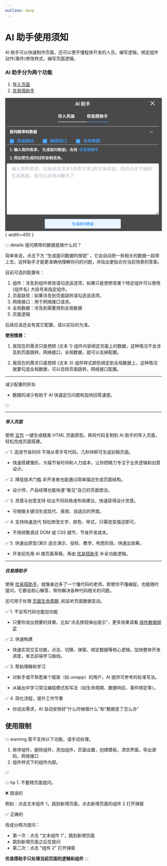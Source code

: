 ```yaml
---
outline: deep
---
```


# AI 助手使用须知

AI 助手可以快速制作页面，还可以使不懂程序开发的人员，编写逻辑，绑定组件动作(事件)修改样式，编写页面逻辑。

### AI 助手分为两个功能

1. [导入页面](#导入页面)
2. [优易搭助手](#优易搭助手)

![](/public/ai/AI助手.png){ width=450 }

::: details 提问携带的数据是做什么的？

简单来说，点击下方 “生成提问数据的按钮” ，它会自动把一些相关的数据一起带上去，这样助手才能更准确地理解你问的问题，并给出更贴合你当前场景的答案。

目前可选的配置有：

1. 组件：涉及到组件修改请勾选该选项，如果只是想修改某个特定组件可以使用 {组件名} 大括号来指定组件。
2. 页面路径：如果涉及到页面跳转请勾选该选项。
3. 网络接口：用于网络接口请求。
4. 全局数据：涉及到需要用到全局数据
5. 页面逻辑

后续应该还会有其它配置，请以实际的为准。

**使用情景：**

1. 我现在的需求只是想把 {文本 1} 组件内容绑定页面上的数据，这种情况不会涉及到页面跳转，网络接口，全局数据，就可以去掉配置。

2. 我现在的需求只是想把 {文本 3} 组件样式颜色绑定到全局数据上，这种情况就要勾选全局数据，可以去除页面跳转，网络接口配置。

---

减少配置的好处

- 数据的减少有助于 AI 快速定位问题和加快回答速度。

:::

---

##### 导入页面

使用 <a href="https://www.doubao.com/chat/" target="_blank">豆包</a> 一键生成精美 HTML 页面原型。再将代码复制到 AI 助手的导入页面，轻松完成页面搭建。

<!-- ::: warning 注意
目前 AI 对话里面暂不支持运行 HTML 页面（虽然它有运行两个字），请导入优易搭平台查看
::: -->

✅ 1. 高效节省时间
不用从零手写代码，几秒钟即可生成初稿页面。

- 快速搭建雏形，大幅节省时间和人力成本，让你把精力专注于业务逻辑和创意设计。

✅ 2. 降低技术门槛
非开发者也能通过简单描述生成页面结构。

- 设计师、产品经理也能快速“看见”自己的页面想法。

✅ 3. 灵感与创意支持
给出不同风格或布局建议，快速获得设计灵感。

- 可根据关键词生成现代、美观、自适应的界面。

✅ 4. 支持快速迭代
轻松修改文字、颜色、样式，只需改变描述即可。

- 不用频繁调试 DOM 或 CSS 细节，节省开发成本。

✅ 5. 快速出原型/演示
适合演示、投标、教学、构思阶段，快速出效果。

- 开发前先用 AI 做页面草稿，再由 [优易搭助手](#优易搭助手) 补全功能逻辑。

---

##### 优易搭助手

使用 <a href="https://yuanqi.tencent.com/agent/vD7sDlqbEeiH" target="_blank" rel="noopener noreferrer">优易搭助手</a>，就像身边多了一个懂代码的老师。即使你不懂编程，也能随时提问，它都会耐心解答，帮你解决各种代码相关的问题。

还可用于处理 <a href="https://uniapp.dcloud.net.cn/tutorial/page.html#lifecycle" target="_blank">页面生命周期</a> ,和监听页面数据变动。

✅ 1. 不会写代码也能加功能

- 只要你说出想要的效果，比如“点击按钮弹出提示”，更多效果请看 <a href="/docs/docs/compoents/bind-data" target="_blank" rel="noopener noreferrer">组件数据绑定</a>

✅ 2. 快速构建

- 快速实现交互功能，点击、切换、弹窗、绑定数据等核心逻辑，加快整体开发进度，省去前端学习曲线。

✅ 3. 帮助理解和学习

- 对新手或不熟悉某个框架（如 uniapp）的用户，AI 提供可参考的标准写法。

- 从输出中学习常见编程模式和写法（如生命周期、数据响应、事件绑定等）。

✅ 4. 简化流程，提升工作节奏

- 你说出需求，AI 自动安排好“什么时候做什么”和“数据变了怎么办”

## 使用限制

::: warning 暂不支持以下功能，请手动处理。

1. 排序组件，删除组件，添加组件，页面设置，创建模板，清空界面，导出源码，网络接口
2. 组件样式下的组件内部。

:::

::: tip 1. 不要跨页面提问。

❌ 错误的

例如：点击文本组件 1，跳到新增页面，点击新增页面的组件 2 打开弹窗

✅ 正确的

改成分两次提问：

- 第一次：点击 "文本组件 1”，跳到新增页面
- 跳到新增页面之后在提问
- 第二次：点击 "组件 2" 打开弹窗

**优易搭助手只处理当前页面的逻辑和组件**
:::

<!-- ## 示例 -->
